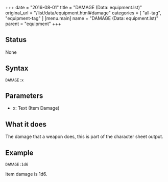 +++
date = "2016-08-01"
title = "DAMAGE (Data: equipment.lst)"
original_url = "/list/data/equipment.html#damage"
categories = [ "all-tag", "equipment-tag" ]
[menu.main]
    name = "DAMAGE (Data: equipment.lst)"
    parent = "equipment"
+++

## Status

None

## Syntax

`DAMAGE:x`

## Parameters

-   x: Text (Item Damage)



What it does
------------

The damage that a weapon does, this is part of the character sheet
output.

Example
-------

`DAMAGE:1d6`

Item damage is 1d6.

